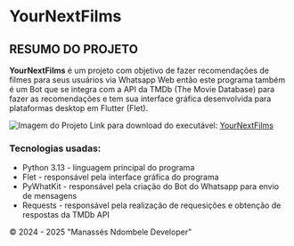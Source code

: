 # YourNextFilms

## RESUMO DO PROJETO

**YourNextFilms** é um projeto com objetivo de fazer recomendações de filmes para seus usuários via Whatsapp Web então este programa também é um Bot que se integra com a API da TMDb (The Movie Database) para fazer as recomendações e tem sua interface gráfica desenvolvida para plataformas desktop em Flutter (Flet).

![Imagem do Projeto](https://drive.google.com/uc?id=1p0AvXra2ywKkpl4ALGNlFl6NBxABCgpr)
Link para download do executável: [YourNextFilms](https://drive.google.com/file/d/1KAjvzSWeMHIXWW0rPnj4njdspxKMG47d/view?usp=sharing)

### Tecnologias usadas:

* Python 3.13 - linguagem principal do programa
* Flet - responsável pela interface gráfica do programa
* PyWhatKit - responsável pela criação do Bot do Whatsapp para envio de mensagens
* Requests - responsável pela realização de requesições e obtenção de respostas da TMDb API

&copy; 2024 - 2025 "Manassés Ndombele Developer"
